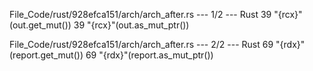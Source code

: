 File_Code/rust/928efca151/arch/arch_after.rs --- 1/2 --- Rust
39               "{rcx}"(out.get_mut())                                                                                                                      39               "{rcx}"(out.as_mut_ptr())

File_Code/rust/928efca151/arch/arch_after.rs --- 2/2 --- Rust
69               "{rdx}"(report.get_mut())                                                                                                                   69               "{rdx}"(report.as_mut_ptr())


